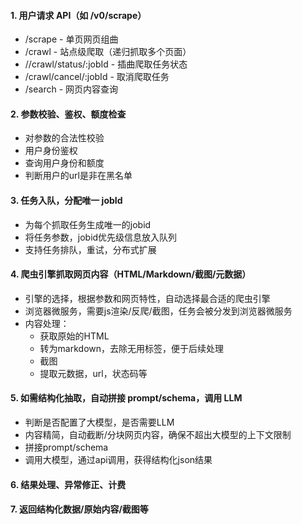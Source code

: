 #### 1. 用户请求 API（如 /v0/scrape）

- /scrape - 单页网页组曲
- /crawl  - 站点级爬取（递归抓取多个页面）
- //crawl/status/:jobId - 插曲爬取任务状态
- /crawl/cancel/:jobId - 取消爬取任务
- /search - 网页内容查询

#### 2. 参数校验、鉴权、额度检查

- 对参数的合法性校验
- 用户身份鉴权
- 查询用户身份和额度
- 判断用户的url是非在黑名单

#### 3. 任务入队，分配唯一 jobId

- 为每个抓取任务生成唯一的jobid
- 将任务参数，jobid优先级信息放入队列
- 支持任务排队，重试，分布式扩展

#### 4. 爬虫引擎抓取网页内容（HTML/Markdown/截图/元数据）

- 引擎的选择，根据参数和网页特性，自动选择最合适的爬虫引擎
- 浏览器微服务，需要js渲染/反爬/截图，任务会被分发到浏览器微服务
- 内容处理：
  - 获取原始的HTML
  - 转为markdown，去除无用标签，便于后续处理
  - 截图
  - 提取元数据，url，状态码等

#### 5. 如需结构化抽取，自动拼接 prompt/schema，调用 LLM

- 判断是否配置了大模型，是否需要LLM
- 内容精简，自动截断/分块网页内容，确保不超出大模型的上下文限制
- 拼接prompt/schema
- 调用大模型，通过api调用，获得结构化json结果

#### 6. 结果处理、异常修正、计费

#### 7. 返回结构化数据/原始内容/截图等

